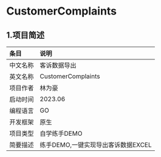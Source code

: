 <!-- README -->
# CustomerComplaints

## 1.项目简述

| 条目 | 说明 |
| :- |:-----------------------|
| 中文名称 | 客诉数据导出 |
| 英文名称 | CustomerComplaints |
| 项目作者 | 林为豪 |
| 启动时间 | 2023.06 |
| 编程语言 | GO |
| 开发框架 | 原生 |
| 项目类型 | 自学练手DEMO |
| 简要描述 | 练手DEMO,一键实现导出客诉数据EXCEL |
